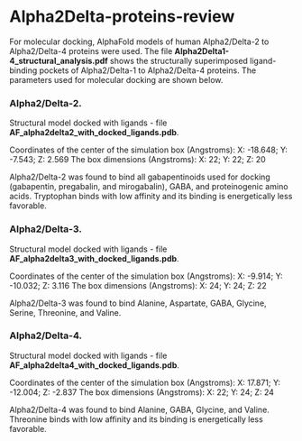 # Alpha2Delta-proteins-review

For molecular docking, AlphaFold models of human Alpha2/Delta-2 to Alpha2/Delta-4 proteins were used. The file **Alpha2Delta1-4_structural_analysis.pdf** shows the structurally superimposed ligand-binding pockets of Alpha2/Delta-1 to Alpha2/Delta-4 proteins. The parameters used for molecular docking are shown below. 

### Alpha2/Delta-2.

Structural model docked with ligands - file **AF_alpha2delta2_with_docked_ligands.pdb**. 

Coordinates of the center of the simulation box (Angstroms):
X: -18.648; Y: -7.543; Z: 2.569
The box dimensions (Angstroms):
X: 22; Y: 22; Z: 20

Alpha2/Delta-2 was found to bind all gabapentinoids used for docking (gabapentin, pregabalin, and mirogabalin), GABA, and proteinogenic amino acids. Tryptophan binds with low affinity and its binding is energetically less favorable.


### Alpha2/Delta-3.

Structural model docked with ligands - file **AF_alpha2delta3_with_docked_ligands.pdb**.

Coordinates of the center of the simulation box (Angstroms):
X: -9.914; Y: -10.032; Z: 3.116
The box dimensions (Angstroms):
X: 24; Y: 24; Z: 22

Alpha2/Delta-3 was found to bind Alanine, Aspartate, GABA, Glycine, Serine, Threonine, and Valine.

### Alpha2/Delta-4.

Structural model docked with ligands - file **AF_alpha2delta4_with_docked_ligands.pdb**.

Coordinates of the center of the simulation box (Angstroms):
X: 17.871; Y: -12.004; Z: -2.837
The box dimensions (Angstroms):
X: 22; Y: 24; Z: 24

Alpha2/Delta-4 was found to bind Alanine, GABA, Glycine, and Valine. Threonine binds with low affinity and its binding is energetically less favorable.
